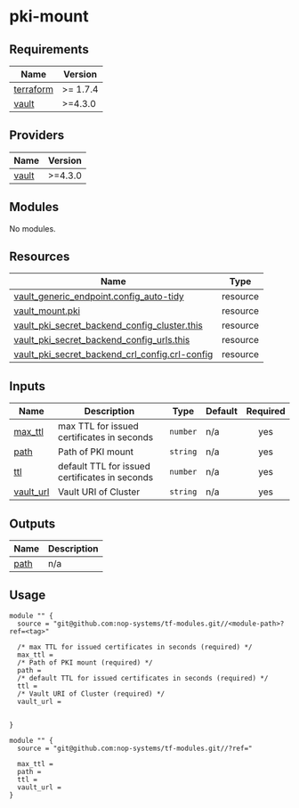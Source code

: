 # pki-mount

<!-- BEGIN_TF_DOCS -->
## Requirements

| Name | Version |
|------|---------|
| <a name="requirement_terraform"></a> [terraform](#requirement\_terraform) | >= 1.7.4 |
| <a name="requirement_vault"></a> [vault](#requirement\_vault) | >=4.3.0 |

## Providers

| Name | Version |
|------|---------|
| <a name="provider_vault"></a> [vault](#provider\_vault) | >=4.3.0 |

## Modules

No modules.

## Resources

| Name | Type |
|------|------|
| [vault_generic_endpoint.config_auto-tidy](https://registry.terraform.io/providers/hashicorp/vault/latest/docs/resources/generic_endpoint) | resource |
| [vault_mount.pki](https://registry.terraform.io/providers/hashicorp/vault/latest/docs/resources/mount) | resource |
| [vault_pki_secret_backend_config_cluster.this](https://registry.terraform.io/providers/hashicorp/vault/latest/docs/resources/pki_secret_backend_config_cluster) | resource |
| [vault_pki_secret_backend_config_urls.this](https://registry.terraform.io/providers/hashicorp/vault/latest/docs/resources/pki_secret_backend_config_urls) | resource |
| [vault_pki_secret_backend_crl_config.crl-config](https://registry.terraform.io/providers/hashicorp/vault/latest/docs/resources/pki_secret_backend_crl_config) | resource |

## Inputs

| Name | Description | Type | Default | Required |
|------|-------------|------|---------|:--------:|
| <a name="input_max_ttl"></a> [max\_ttl](#input\_max\_ttl) | max TTL for issued certificates in seconds | `number` | n/a | yes |
| <a name="input_path"></a> [path](#input\_path) | Path of PKI mount | `string` | n/a | yes |
| <a name="input_ttl"></a> [ttl](#input\_ttl) | default TTL for issued certificates in seconds | `number` | n/a | yes |
| <a name="input_vault_url"></a> [vault\_url](#input\_vault\_url) | Vault URI of Cluster | `string` | n/a | yes |

## Outputs

| Name | Description |
|------|-------------|
| <a name="output_path"></a> [path](#output\_path) | n/a |

## Usage

```hcl
module "" {
  source = "git@github.com:nop-systems/tf-modules.git//<module-path>?ref=<tag>"
  
  /* max TTL for issued certificates in seconds (required) */
  max_ttl =
  /* Path of PKI mount (required) */
  path =
  /* default TTL for issued certificates in seconds (required) */
  ttl =
  /* Vault URI of Cluster (required) */
  vault_url =

  
}

module "" {
  source = "git@github.com:nop-systems/tf-modules.git//?ref="
  
  max_ttl =
  path =
  ttl =
  vault_url =
}
```
<!-- END_TF_DOCS -->
